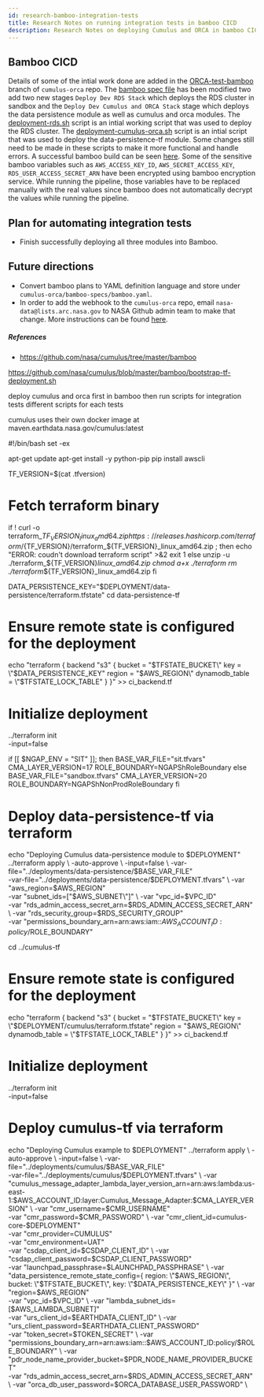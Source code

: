 ```yaml
---
id: research-bamboo-integration-tests
title: Research Notes on running integration tests in bamboo CICD
description: Research Notes on deploying Cumulus and ORCA in bamboo CICD and running integration tests.
---
```


## Bamboo CICD

Details of some of the intial work done are added in the [ORCA-test-bamboo](https://github.com/nasa/cumulus-orca/tree/feature/ORCA-test-bamboo) branch of `cumulus-orca` repo. The [bamboo spec file](https://github.com/nasa/cumulus-orca/blob/feature/ORCA-test-bamboo/bamboo-specs/bamboo.yaml#L22) has been modified two add two new stages `Deploy Dev RDS Stack` which deploys the RDS cluster in sandbox and the `Deploy Dev Cumulus and ORCA Stack` stage which deploys the data persistence module as well as cumulus and orca modules. The [deployment-rds.sh](https://github.com/nasa/cumulus-orca/blob/feature/ORCA-test-bamboo/bin/deployment-rds.sh) script is an intial working script that was used to deploy the RDS cluster. The [deployment-cumulus-orca.sh](https://github.com/nasa/cumulus-orca/blob/feature/ORCA-test-bamboo/bin/deployment-cumulus-orca.sh) script is an intial script that was used to deploy the data-persistence-tf module. Some changes still need to be made in these scripts to make it more functional and handle errors. A successful bamboo build can be seen [here](https://ci.earthdata.nasa.gov/browse/ORCA-PP-108).
Some of the sensitive bamboo variables such as `AWS_ACCESS_KEY_ID`, `AWS_SECRET_ACCESS_KEY`, `RDS_USER_ACCESS_SECRET_ARN` have been encrypted using bamboo encryption service. While running the pipeline, those variables have to be replaced manually with the real values since bamboo does not automatically decrypt the values while running the pipeline.

## Plan for automating integration tests

- Finish successfully deploying all three modules into Bamboo.


## Future directions

- Convert bamboo plans to YAML definition language and store under `cumulus-orca/bamboo-specs/bamboo.yaml`.
- In order to add the webhook to the `cumulus-orca` repo, email `nasa-data@lists.arc.nasa.gov` to NASA Github admin team to make that change. More instructions can be found [here](https://github.com/nasa/instructions/blob/master/docs/INSTRUCTIONS.md#org-owners).


##### References
- https://github.com/nasa/cumulus/tree/master/bamboo

























https://github.com/nasa/cumulus/blob/master/bamboo/bootstrap-tf-deployment.sh


deploy cumulus and orca first in bamboo
then run scripts for integration tests
different scripts for each tests

cumulus uses their own docker image at maven.earthdata.nasa.gov/cumulus:latest

#!/bin/bash
set -ex

apt-get update
apt-get install -y python-pip
pip install awscli

TF_VERSION=$(cat .tfversion)
# Fetch terraform binary
if ! curl -o terraform_${TF_VERSION}_linux_amd64.zip https://releases.hashicorp.com/terraform/${TF_VERSION}/terraform_${TF_VERSION}_linux_amd64.zip ; then
  echo "ERROR: coudn't download terraform script" >&2
  exit 1
else
  unzip -u ./terraform_${TF_VERSION}_linux_amd64.zip
  chmod a+x ./terraform
  rm ./terraform_${TF_VERSION}_linux_amd64.zip
fi

DATA_PERSISTENCE_KEY="$DEPLOYMENT/data-persistence/terraform.tfstate"
cd data-persistence-tf
# Ensure remote state is configured for the deployment
echo "terraform {
  backend \"s3\" {
    bucket = \"$TFSTATE_BUCKET\"
    key    = \"$DATA_PERSISTENCE_KEY\"
    region = \"$AWS_REGION\"
    dynamodb_table = \"$TFSTATE_LOCK_TABLE\"
  }
}" >> ci_backend.tf

# Initialize deployment
../terraform init \
  -input=false

if [[ $NGAP_ENV = "SIT" ]]; then
  BASE_VAR_FILE="sit.tfvars"
  CMA_LAYER_VERSION=17
  ROLE_BOUNDARY=NGAPShRoleBoundary
else
  BASE_VAR_FILE="sandbox.tfvars"
  CMA_LAYER_VERSION=20
  ROLE_BOUNDARY=NGAPShNonProdRoleBoundary
fi

# Deploy data-persistence-tf via terraform
echo "Deploying Cumulus data-persistence module to $DEPLOYMENT"
../terraform apply \
  -auto-approve \
  -input=false \
  -var-file="../deployments/data-persistence/$BASE_VAR_FILE" \
  -var-file="../deployments/data-persistence/$DEPLOYMENT.tfvars" \
  -var "aws_region=$AWS_REGION" \
  -var "subnet_ids=[\"$AWS_SUBNET\"]" \
  -var "vpc_id=$VPC_ID" \
  -var "rds_admin_access_secret_arn=$RDS_ADMIN_ACCESS_SECRET_ARN" \
  -var "rds_security_group=$RDS_SECURITY_GROUP"\
  -var "permissions_boundary_arn=arn:aws:iam::$AWS_ACCOUNT_ID:policy/$ROLE_BOUNDARY"

cd ../cumulus-tf
# Ensure remote state is configured for the deployment
echo "terraform {
  backend \"s3\" {
    bucket = \"$TFSTATE_BUCKET\"
    key    = \"$DEPLOYMENT/cumulus/terraform.tfstate\"
    region = \"$AWS_REGION\"
    dynamodb_table = \"$TFSTATE_LOCK_TABLE\"
  }
}" >> ci_backend.tf

# Initialize deployment
../terraform init \
  -input=false

# Deploy cumulus-tf via terraform
echo "Deploying Cumulus example to $DEPLOYMENT"
../terraform apply \
  -auto-approve \
  -input=false \
  -var-file="../deployments/cumulus/$BASE_VAR_FILE" \
  -var-file="../deployments/cumulus/$DEPLOYMENT.tfvars" \
  -var "cumulus_message_adapter_lambda_layer_version_arn=arn:aws:lambda:us-east-1:$AWS_ACCOUNT_ID:layer:Cumulus_Message_Adapter:$CMA_LAYER_VERSION" \
  -var "cmr_username=$CMR_USERNAME" \
  -var "cmr_password=$CMR_PASSWORD" \
  -var "cmr_client_id=cumulus-core-$DEPLOYMENT" \
  -var "cmr_provider=CUMULUS" \
  -var "cmr_environment=UAT" \
  -var "csdap_client_id=$CSDAP_CLIENT_ID" \
  -var "csdap_client_password=$CSDAP_CLIENT_PASSWORD" \
  -var "launchpad_passphrase=$LAUNCHPAD_PASSPHRASE" \
  -var "data_persistence_remote_state_config={ region: \"$AWS_REGION\", bucket: \"$TFSTATE_BUCKET\", key: \"$DATA_PERSISTENCE_KEY\" }" \
  -var "region=$AWS_REGION" \
  -var "vpc_id=$VPC_ID" \
  -var "lambda_subnet_ids=[$AWS_LAMBDA_SUBNET]" \
  -var "urs_client_id=$EARTHDATA_CLIENT_ID" \
  -var "urs_client_password=$EARTHDATA_CLIENT_PASSWORD" \
  -var "token_secret=$TOKEN_SECRET" \
  -var "permissions_boundary_arn=arn:aws:iam::$AWS_ACCOUNT_ID:policy/$ROLE_BOUNDARY" \
  -var "pdr_node_name_provider_bucket=$PDR_NODE_NAME_PROVIDER_BUCKET" \
  -var "rds_admin_access_secret_arn=$RDS_ADMIN_ACCESS_SECRET_ARN" \
  -var "orca_db_user_password=$ORCA_DATABASE_USER_PASSWORD" \
